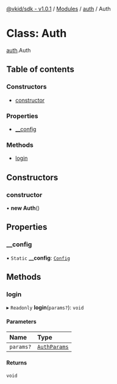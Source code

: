 [@vkid/sdk - v1.0.1](../README.md) / [Modules](../modules.md) / [auth](../modules/auth.md) / Auth

# Class: Auth

[auth](../modules/auth.md).Auth

## Table of contents

### Constructors

- [constructor](auth.Auth.md#constructor)

### Properties

- [\_\_config](auth.Auth.md#__config)

### Methods

- [login](auth.Auth.md#login)

## Constructors

### constructor

• **new Auth**()

## Properties

### \_\_config

▪ `Static` **\_\_config**: [`Config`](core_config.Config.md)

## Methods

### login

▸ `Readonly` **login**(`params?`): `void`

#### Parameters

| Name | Type |
| :------ | :------ |
| `params?` | [`AuthParams`](../interfaces/auth.AuthParams.md) |

#### Returns

`void`
